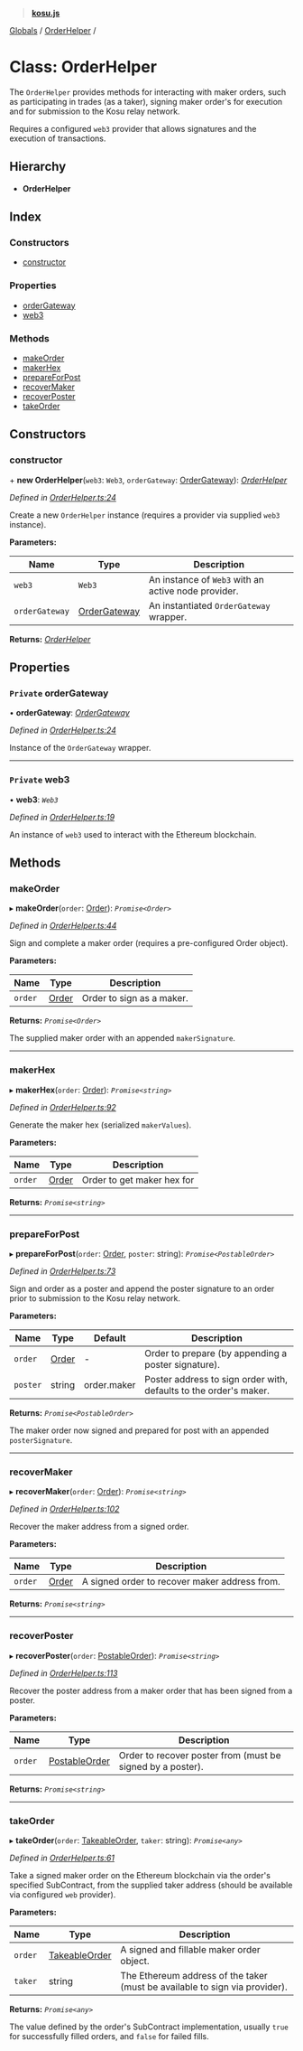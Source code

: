 > **[kosu.js](../README.md)**

[Globals](../globals.md) / [OrderHelper](orderhelper.md) /

# Class: OrderHelper

The `OrderHelper` provides methods for interacting with maker orders, such as
participating in trades (as a taker), signing maker order's for execution and
for submission to the Kosu relay network.

Requires a configured `web3` provider that allows signatures and the execution
of transactions.

## Hierarchy

* **OrderHelper**

## Index

### Constructors

* [constructor](orderhelper.md#constructor)

### Properties

* [orderGateway](orderhelper.md#private-ordergateway)
* [web3](orderhelper.md#private-web3)

### Methods

* [makeOrder](orderhelper.md#makeorder)
* [makerHex](orderhelper.md#makerhex)
* [prepareForPost](orderhelper.md#prepareforpost)
* [recoverMaker](orderhelper.md#recovermaker)
* [recoverPoster](orderhelper.md#recoverposter)
* [takeOrder](orderhelper.md#takeorder)

## Constructors

###  constructor

\+ **new OrderHelper**(`web3`: `Web3`, `orderGateway`: [OrderGateway](ordergateway.md)): *[OrderHelper](orderhelper.md)*

*Defined in [OrderHelper.ts:24](https://github.com/ParadigmFoundation/kosu-monorepo/blob/5992fd1/packages/kosu.js/src/OrderHelper.ts#L24)*

Create a new `OrderHelper` instance (requires a provider via supplied `web3`
instance).

**Parameters:**

Name | Type | Description |
------ | ------ | ------ |
`web3` | `Web3` | An instance of `Web3` with an active node provider. |
`orderGateway` | [OrderGateway](ordergateway.md) | An instantiated `OrderGateway` wrapper.  |

**Returns:** *[OrderHelper](orderhelper.md)*

## Properties

### `Private` orderGateway

• **orderGateway**: *[OrderGateway](ordergateway.md)*

*Defined in [OrderHelper.ts:24](https://github.com/ParadigmFoundation/kosu-monorepo/blob/5992fd1/packages/kosu.js/src/OrderHelper.ts#L24)*

Instance of the `OrderGateway` wrapper.

___

### `Private` web3

• **web3**: *`Web3`*

*Defined in [OrderHelper.ts:19](https://github.com/ParadigmFoundation/kosu-monorepo/blob/5992fd1/packages/kosu.js/src/OrderHelper.ts#L19)*

An instance of `web3` used to interact with the Ethereum blockchain.

## Methods

###  makeOrder

▸ **makeOrder**(`order`: [Order](../interfaces/order.md)): *`Promise<Order>`*

*Defined in [OrderHelper.ts:44](https://github.com/ParadigmFoundation/kosu-monorepo/blob/5992fd1/packages/kosu.js/src/OrderHelper.ts#L44)*

Sign and complete a maker order (requires a pre-configured Order object).

**Parameters:**

Name | Type | Description |
------ | ------ | ------ |
`order` | [Order](../interfaces/order.md) | Order to sign as a maker. |

**Returns:** *`Promise<Order>`*

The supplied maker order with an appended `makerSignature`.

___

###  makerHex

▸ **makerHex**(`order`: [Order](../interfaces/order.md)): *`Promise<string>`*

*Defined in [OrderHelper.ts:92](https://github.com/ParadigmFoundation/kosu-monorepo/blob/5992fd1/packages/kosu.js/src/OrderHelper.ts#L92)*

Generate the maker hex (serialized `makerValues`).

**Parameters:**

Name | Type | Description |
------ | ------ | ------ |
`order` | [Order](../interfaces/order.md) | Order to get maker hex for  |

**Returns:** *`Promise<string>`*

___

###  prepareForPost

▸ **prepareForPost**(`order`: [Order](../interfaces/order.md), `poster`: string): *`Promise<PostableOrder>`*

*Defined in [OrderHelper.ts:73](https://github.com/ParadigmFoundation/kosu-monorepo/blob/5992fd1/packages/kosu.js/src/OrderHelper.ts#L73)*

Sign and order as a poster and append the poster signature to an order
prior to submission to the Kosu relay network.

**Parameters:**

Name | Type | Default | Description |
------ | ------ | ------ | ------ |
`order` | [Order](../interfaces/order.md) | - | Order to prepare (by appending a poster signature). |
`poster` | string |  order.maker | Poster address to sign order with, defaults to the order's maker. |

**Returns:** *`Promise<PostableOrder>`*

The maker order now signed and prepared for post with an appended `posterSignature`.

___

###  recoverMaker

▸ **recoverMaker**(`order`: [Order](../interfaces/order.md)): *`Promise<string>`*

*Defined in [OrderHelper.ts:102](https://github.com/ParadigmFoundation/kosu-monorepo/blob/5992fd1/packages/kosu.js/src/OrderHelper.ts#L102)*

Recover the maker address from a signed order.

**Parameters:**

Name | Type | Description |
------ | ------ | ------ |
`order` | [Order](../interfaces/order.md) | A signed order to recover maker address from.  |

**Returns:** *`Promise<string>`*

___

###  recoverPoster

▸ **recoverPoster**(`order`: [PostableOrder](../interfaces/postableorder.md)): *`Promise<string>`*

*Defined in [OrderHelper.ts:113](https://github.com/ParadigmFoundation/kosu-monorepo/blob/5992fd1/packages/kosu.js/src/OrderHelper.ts#L113)*

Recover the poster address from a maker order that has been signed from a
poster.

**Parameters:**

Name | Type | Description |
------ | ------ | ------ |
`order` | [PostableOrder](../interfaces/postableorder.md) | Order to recover poster from (must be signed by a poster).  |

**Returns:** *`Promise<string>`*

___

###  takeOrder

▸ **takeOrder**(`order`: [TakeableOrder](../interfaces/takeableorder.md), `taker`: string): *`Promise<any>`*

*Defined in [OrderHelper.ts:61](https://github.com/ParadigmFoundation/kosu-monorepo/blob/5992fd1/packages/kosu.js/src/OrderHelper.ts#L61)*

Take a signed maker order on the Ethereum blockchain via the order's
specified SubContract, from the supplied taker address (should be available
via configured `web` provider).

**Parameters:**

Name | Type | Description |
------ | ------ | ------ |
`order` | [TakeableOrder](../interfaces/takeableorder.md) | A signed and fillable maker order object. |
`taker` | string | The Ethereum address of the taker (must be available to sign via provider). |

**Returns:** *`Promise<any>`*

The value defined by the order's SubContract implementation, usually `true`
for successfully filled orders, and `false` for failed fills.